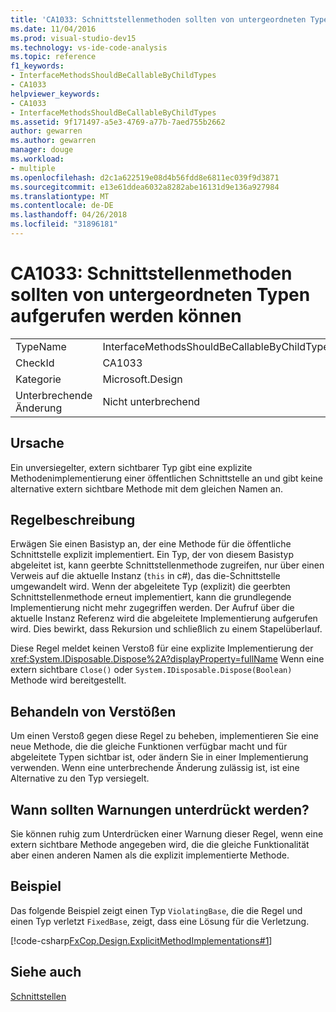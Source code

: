 ```yaml
---
title: 'CA1033: Schnittstellenmethoden sollten von untergeordneten Typen aufgerufen werden können'
ms.date: 11/04/2016
ms.prod: visual-studio-dev15
ms.technology: vs-ide-code-analysis
ms.topic: reference
f1_keywords:
- InterfaceMethodsShouldBeCallableByChildTypes
- CA1033
helpviewer_keywords:
- CA1033
- InterfaceMethodsShouldBeCallableByChildTypes
ms.assetid: 9f171497-a5e3-4769-a77b-7aed755b2662
author: gewarren
ms.author: gewarren
manager: douge
ms.workload:
- multiple
ms.openlocfilehash: d2c1a622519e08d4b56fdd8e6811ec039f9d3871
ms.sourcegitcommit: e13e61ddea6032a8282abe16131d9e136a927984
ms.translationtype: MT
ms.contentlocale: de-DE
ms.lasthandoff: 04/26/2018
ms.locfileid: "31896181"
---
```

# <a name="ca1033-interface-methods-should-be-callable-by-child-types"></a>CA1033: Schnittstellenmethoden sollten von untergeordneten Typen aufgerufen werden können
|||
|-|-|
|TypeName|InterfaceMethodsShouldBeCallableByChildTypes|
|CheckId|CA1033|
|Kategorie|Microsoft.Design|
|Unterbrechende Änderung|Nicht unterbrechend|

## <a name="cause"></a>Ursache
 Ein unversiegelter, extern sichtbarer Typ gibt eine explizite Methodenimplementierung einer öffentlichen Schnittstelle an und gibt keine alternative extern sichtbare Methode mit dem gleichen Namen an.

## <a name="rule-description"></a>Regelbeschreibung
 Erwägen Sie einen Basistyp an, der eine Methode für die öffentliche Schnittstelle explizit implementiert. Ein Typ, der von diesem Basistyp abgeleitet ist, kann geerbte Schnittstellenmethode zugreifen, nur über einen Verweis auf die aktuelle Instanz (`this` in c#), das die-Schnittstelle umgewandelt wird. Wenn der abgeleitete Typ (explizit) die geerbten Schnittstellenmethode erneut implementiert, kann die grundlegende Implementierung nicht mehr zugegriffen werden. Der Aufruf über die aktuelle Instanz Referenz wird die abgeleitete Implementierung aufgerufen wird. Dies bewirkt, dass Rekursion und schließlich zu einem Stapelüberlauf.

 Diese Regel meldet keinen Verstoß für eine explizite Implementierung der <xref:System.IDisposable.Dispose%2A?displayProperty=fullName> Wenn eine extern sichtbare `Close()` oder `System.IDisposable.Dispose(Boolean)` Methode wird bereitgestellt.

## <a name="how-to-fix-violations"></a>Behandeln von Verstößen
 Um einen Verstoß gegen diese Regel zu beheben, implementieren Sie eine neue Methode, die die gleiche Funktionen verfügbar macht und für abgeleitete Typen sichtbar ist, oder ändern Sie in einer Implementierung verwenden. Wenn eine unterbrechende Änderung zulässig ist, ist eine Alternative zu den Typ versiegelt.

## <a name="when-to-suppress-warnings"></a>Wann sollten Warnungen unterdrückt werden?
 Sie können ruhig zum Unterdrücken einer Warnung dieser Regel, wenn eine extern sichtbare Methode angegeben wird, die die gleiche Funktionalität aber einen anderen Namen als die explizit implementierte Methode.

## <a name="example"></a>Beispiel
 Das folgende Beispiel zeigt einen Typ `ViolatingBase`, die die Regel und einen Typ verletzt `FixedBase`, zeigt, dass eine Lösung für die Verletzung.

 [!code-csharp[FxCop.Design.ExplicitMethodImplementations#1](../code-quality/codesnippet/CSharp/ca1033-interface-methods-should-be-callable-by-child-types_1.cs)]

## <a name="see-also"></a>Siehe auch
 [Schnittstellen](/dotnet/csharp/programming-guide/interfaces/index)